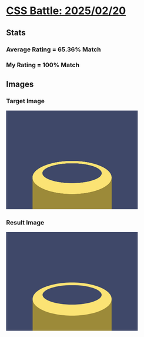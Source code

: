 # [CSS Battle: 2025/02/20](https://cssbattle.dev/play/zeU7419ICIJhJK3tIIMU)

## Stats

### Average Rating = 65.36% Match

### My Rating = 100% Match

## Images

### Target Image

![](./images/target.png)

### Result Image

![](./images/result.png)
